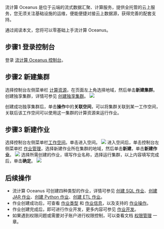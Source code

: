 流计算 Oceanus 是位于云端的流式数据汇聚、计算服务，提供全托管的云上服务，您无须关注基础设施的运维，便能便捷对接云上数据源，获得完善的配套支持。

通过阅读本文，您将可以零基础上手流计算 Oceanus。

## 步骤1 登录控制台
登录  [流计算 Oceanus 控制台](https://console.cloud.tencent.com/oceanus/job)。

## 步骤2 新建集群
选择控制台左侧菜单栏 [计算资源](https://console.cloud.tencent.com/oceanus/cluster)，在页面左上角选择地域，然后单击**新建集群**。创建独享集群，详情可参见 [创建独享集群](https://cloud.tencent.com/document/product/849/48298)。
![](https://qcloudimg.tencent-cloud.cn/raw/cd2607397d9db748c92d7bce932a58bf.png)

创建成功独享集群后，单击**操作**中的**关联空间**，可以将集群关联到某一工作空间，关联后该工作空间可以使用这一集群的计算资源来运行作业。

## 步骤3 新建作业
选择控制台左侧菜单栏[工作空间](https://console.cloud.tencent.com/oceanus/workspace)。单击进入空间。
![](https://qcloudimg.tencent-cloud.cn/raw/893c0135a7c946d48a68969c3565ec76.png)
进入空间后，单击控制台左侧菜单栏 [作业管理](https://console.cloud.tencent.com/oceanus/job)，选择新建作业所在集群的地域，然后单击**新建**，单击**新建作业**。
![](https://qcloudimg.tencent-cloud.cn/raw/0995172f3316654f9b927ed0db2374b7.png)
选择所需创建的作业，填写作业名称，选择运行集群，以上内容填写完成后，单击**确定**。
![](https://qcloudimg.tencent-cloud.cn/raw/035138a51db138d1bd7c4523ecf6fee6.png)

## 后续操作
- 流计算 Oceanus 可创建四种类型的作业，详情可参见 [创建 SQL 作业](https://cloud.tencent.com/document/product/849/48301)、[创建 JAR 作业](https://cloud.tencent.com/document/product/849/48300)、[创建 Python 作业](https://cloud.tencent.com/document/product/849/81987)、[创建 ETL 作业](https://cloud.tencent.com/document/product/849/57853)。
- 作业创建成功后，可查看 [作业类型](https://cloud.tencent.com/document/product/849/59421) 和 [作业信息](https://cloud.tencent.com/document/product/849/48286)，以及支持的 [作业操作](https://cloud.tencent.com/document/product/849/48289)。
- 作业创建完成后，即可进行作业开发，更多内容可参见 [作业开发](https://cloud.tencent.com/document/product/849/59419)。
- 如果遇到权限问题或需要对子账户进行权限控制，可以查看文档 [权限管理](https://cloud.tencent.com/document/product/849/70605) 一章。
